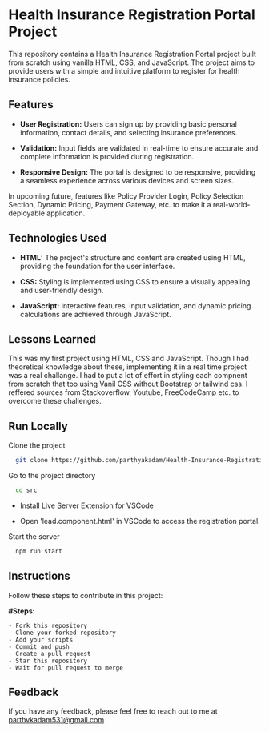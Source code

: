 
# Health Insurance Registration Portal Project

This repository contains a Health Insurance Registration Portal project built from scratch using vanilla HTML, CSS, and JavaScript. The project aims to provide users with a simple and intuitive platform to register for health insurance policies.
## Features

- **User Registration:** Users can sign up by providing basic personal information, contact details, and selecting insurance preferences.

- **Validation:** Input fields are validated in real-time to ensure accurate and complete information is provided during registration.

- **Responsive Design:** The portal is designed to be responsive, providing a seamless experience across various devices and screen sizes.

In upcoming future, features like Policy Provider Login, Policy Selection Section, Dynamic Pricing, Payment Gateway, etc. to make it a real-world-deployable application.
## Technologies Used

- **HTML:** The project's structure and content are created using HTML, providing the foundation for the user interface.

- **CSS:** Styling is implemented using CSS to ensure a visually appealing and user-friendly design.

- **JavaScript:** Interactive features, input validation, and dynamic pricing calculations are achieved through JavaScript.
## Lessons Learned

This was my first project using HTML, CSS and JavaScript. Though I had theoretical knowledge about these, implementing it in a real time project was a real challange. I had to put a lot of effort in styling each compnent from scratch that too using Vanil CSS without Bootstrap or tailwind css. I reffered sources from Stackoverflow, Youtube, FreeCodeCamp etc. to overcome these challenges.

## Run Locally

Clone the project

```bash
  git clone https://github.com/parthyakadam/Health-Insurance-Registration-Portal.git
```

Go to the project directory

```bash
  cd src
```
- Install Live Server Extension for VSCode

- Open 'lead.component.html' in VSCode to access the registration portal.

Start the server

```bash
  npm run start
```

## Instructions

Follow these steps to contribute in this project:

**#Steps:**

    - Fork this repository
    - Clone your forked repository
    - Add your scripts
    - Commit and push
    - Create a pull request
    - Star this repository
    - Wait for pull request to merge
## Feedback

If you have any feedback, please feel free to reach out to me at parthvkadam531@gmail.com
